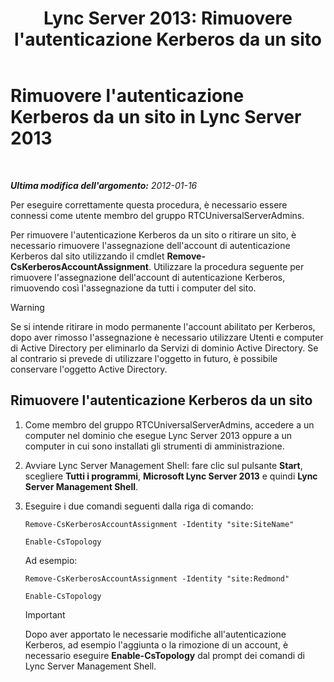 ﻿---
title: "Lync Server 2013: Rimuovere l'autenticazione Kerberos da un sito"
TOCTitle: Rimuovere l'autenticazione Kerberos da un sito
ms:assetid: 93171b02-bb36-42dc-943d-86d9dde45b59
ms:mtpsurl: https://technet.microsoft.com/it-it/library/Gg398749(v=OCS.15)
ms:contentKeyID: 49301342
ms.date: 08/24/2015
mtps_version: v=OCS.15
ms.translationtype: HT
---

# Rimuovere l'autenticazione Kerberos da un sito in Lync Server 2013

 

_**Ultima modifica dell'argomento:** 2012-01-16_

Per eseguire correttamente questa procedura, è necessario essere connessi come utente membro del gruppo RTCUniversalServerAdmins.

Per rimuovere l'autenticazione Kerberos da un sito o ritirare un sito, è necessario rimuovere l'assegnazione dell'account di autenticazione Kerberos dal sito utilizzando il cmdlet **Remove-CsKerberosAccountAssignment**. Utilizzare la procedura seguente per rimuovere l'assegnazione dell'account di autenticazione Kerberos, rimuovendo così l'assegnazione da tutti i computer del sito.


> [!WARNING]
> Se si intende ritirare in modo permanente l'account abilitato per Kerberos, dopo aver rimosso l'assegnazione è necessario utilizzare Utenti e computer di Active Directory per eliminarlo da Servizi di dominio Active Directory. Se al contrario si prevede di utilizzare l'oggetto in futuro, è possibile conservare l'oggetto Active Directory.



## Rimuovere l'autenticazione Kerberos da un sito

1.  Come membro del gruppo RTCUniversalServerAdmins, accedere a un computer nel dominio che esegue Lync Server 2013 oppure a un computer in cui sono installati gli strumenti di amministrazione.

2.  Avviare Lync Server Management Shell: fare clic sul pulsante **Start**, scegliere **Tutti i programmi**, **Microsoft Lync Server 2013** e quindi **Lync Server Management Shell**.

3.  Eseguire i due comandi seguenti dalla riga di comando:
    
    ```
    Remove-CsKerberosAccountAssignment -Identity "site:SiteName"
    ```
    ```
    Enable-CsTopology
    ```

    Ad esempio:
    
    ```
    Remove-CsKerberosAccountAssignment -Identity "site:Redmond"
    ```
    ```
    Enable-CsTopology
    ```
    
    > [!IMPORTANT]  
    > Dopo aver apportato le necessarie modifiche all'autenticazione Kerberos, ad esempio l'aggiunta o la rimozione di un account, è necessario eseguire <strong>Enable-CsTopology</strong> dal prompt dei comandi di Lync Server Management Shell.

